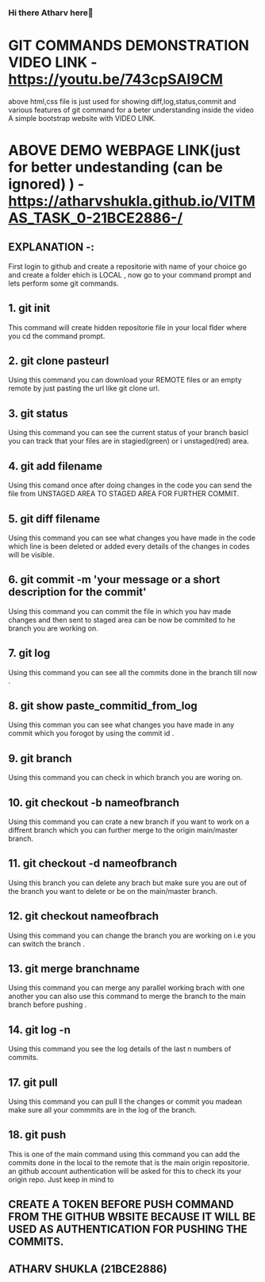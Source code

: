 ### Hi there Atharv here👋
# GIT COMMANDS DEMONSTRATION VIDEO LINK - **https://youtu.be/743cpSAI9CM**
above html,css file is just used for showing diff,log,status,commit and various features of git command for a beter understanding inside the video A simple bootstrap website with VIDEO LINK.
# ABOVE DEMO WEBPAGE LINK(just for better undestanding (can be ignored) ) - **https://atharvshukla.github.io/VITMAS_TASK_0-21BCE2886-/**
## EXPLANATION -:
First login to github and create a repositorie with name of your choice  go and create a folder ehich is LOCAL , now go to your command prompt and lets perform some git commands.
## 1. git init 
This command will create hidden repositorie file in your local flder where you cd the command prompt.
## 2. git clone pasteurl
Using this command you can download your REMOTE files or an empty remote by just pasting the url like git clone url.
## 3. git status
Using this command you can see the current status of your branch basicl you can track that your files are in stagied(green) or i unstaged(red) area.
## 4. git add filename
Using this comand once after doing changes in the code you can send the file from UNSTAGED AREA TO STAGED AREA FOR FURTHER COMMIT.
## 5. git diff filename
Using this command you can see what changes you have made in the code which line is been deleted or added every details of the changes in codes will be visible.
## 6. git commit -m 'your message or a short description for the commit'
Using this command you can commit the file in which you hav made changes and then sent to staged area can be now be commited to he branch you are working on.
## 7. git log
Using this command you can see all the commits done in the branch till now .
## 8. git show paste_commitid_from_log
Using this comman you can see what changes you have made in any commit which you forogot by using the commit id .
## 9. git branch 
Using this command you can check in which branch you are woring on.
## 10. git checkout -b nameofbranch
Using this command you can crate a new branch if you want to work on a diffrent branch which you can further merge to the origin main/master branch.
## 11. git checkout -d nameofbranch
Using this branch you can delete any brach but make sure you are out of the branch you want to delete or be on the main/master branch.
## 12. git checkout nameofbrach
Using this command you can change the branch you are working on i.e you can switch the branch .
## 13. git merge branchname
Using this command  you can merge any parallel working brach with one another you can also use this command to merge the branch to the main branch before pushing .
## 14. git log -n 
Using this command you see the log details of the last n numbers of commits.
## 17. git pull
Using this command you can pull ll the changes or commit you madean make sure all your commmits are in the log of the branch.
## 18. git push
This is one of the main command using this command you can add the commits done in the local to the remote that is the main origin repositorie. an github account authentication will be asked for this to check its your origin repo. Just keep in mind to 
## CREATE A TOKEN BEFORE PUSH COMMAND FROM THE GITHUB WBSITE BECAUSE IT WILL BE USED AS AUTHENTICATION FOR PUSHING THE COMMITS.

## ATHARV SHUKLA (21BCE2886)

